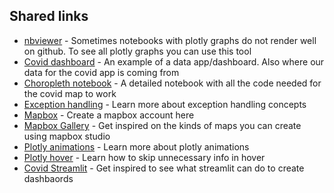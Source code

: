## Shared links
* [nbviewer](nbviewer.org) - Sometimes notebooks with plotly graphs do not render well on github. To see all plotly graphs you can use this tool
* [Covid dashboard](https://covid19.who.int/) - An example of a data app/dashboard. Also where our data for the covid app is coming from
* [Choropleth notebook](https://nbviewer.org/github/Joy879/choropleth_samples/blob/main/Choropleth_may.ipynb) - A detailed notebook with all the code needed for the covid map to work
* [Exception handling](https://realpython.com/python-exceptions/) - Learn more about exception handling concepts
* [Mapbox](https://www.mapbox.com/) - Create a mapbox account here
* [Mapbox Gallery](https://www.mapbox.com/gallery/) - Get inspired on the kinds of maps you can create using mapbox studio
* [Plotly animations](https://plotly.com/python/animations/) - Learn more about plotly animations
* [Plotly hover](https://plotly.com/python/hover-text-and-formatting/#modifying-the-hovertemplate-of-a-plotly-express-figure) - Learn how to skip unnecessary info in hover
* [Covid Streamlit](https://geoffrey-oyugi-who-covid-dashboard-app-tyh6n3.streamlit.app/) - Get inspired to see what streamlit can do to create dashbaords
